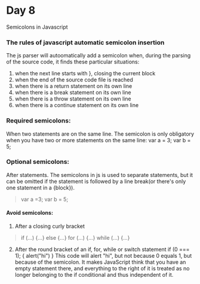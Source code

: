 # Day 8

Semicolons in Javascript

### The rules of javascript automatic semicolon insertion

The js parser will autoomatically add a semicolon when, during the parsing of the source code, it finds these particular situations:
1. when the next line starts with }, closing the current block
2. when the end of the source code file is reached
3. when there is a return statement on its own line
4. when there is a break statement on its own line
5. when there is a throw statement on its own line
6. when there is a continue statement on its own line

### Required semicolons:

When two statements are on the same line. 
The semicolon is only obligatory when you have two or more statements on the same line:
var a = 3; var b = 5;

### Optional semicolons: 

After statements.
The semicolons in js is used to separate statements, but it can be omitted if the statement is followed by a line break(or there's only one statement in a {block}).
 > var a =3;
 > var b = 5;

 #### Avoid semicolons:
 1. After a closing curly bracket
 > if  (...) {...} else {...}
for (...) {...}
while (...) {...}

2. After the round bracket of an if, for, while or switch statement if (0 === 1); { alert("hi") } This code will alert "hi", but not because 0 equals 1, but because of the semicolon. It makes JavaScript think that you have an empty statement there, and everything to the right of it is treated as no longer belonging to the if conditional and thus independent of it.